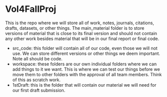 # Vol4FallProj
This is the repo where we will store all of work, notes, journals, citations, drafts, datasets, or other things. The main_material folder is to store versions of material that is close to its final version and should not contain any other work besides material that will be in our final report or final code.

* src_code: this folder will contain all of our code, even those we will not use. We can store different versions or other things we deem important. Note all should be code.
* workspace: these folders are our own individual folders where we can add things to it we want. This is where we can test our things before we move them to other folders with the approval of all team members. Think of this as scratch work.
* 1stDraft: this is the folder that will contain our material we will need for our first draft submission.
